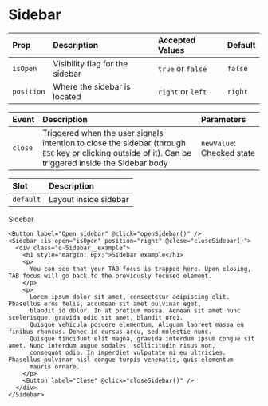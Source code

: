 # Sidebar

| Prop       | Description                     | Accepted Values   | Default |
| :--------- | :------------------------------ | :---------------- | :------ |
| `isOpen`   | Visibility flag for the sidebar | `true` or `false` | `false` |
| `position` | Where the sidebar is located    | `right` or `left` | `right` |

| Event   | Description                                                                                                                                            | Parameters                |
| :------ | :----------------------------------------------------------------------------------------------------------------------------------------------------- | :------------------------ |
| `close` | Triggered when the user signals intention to close the sidebar (through `ESC` key or clicking outside of it). Can be triggered inside the Sidebar body | `newValue`: Checked state |

| Slot      | Description           |
| :-------- | :-------------------- |
| `default` | Layout inside sidebar |

Sidebar

```vue
<Button label="Open sidebar" @click="openSidebar()" />
<Sidebar :is-open="isOpen" position="right" @close="closeSidebar()">
  <div class="o-Sidebar__example">
    <h1 style="margin: 0px;">Sidebar example</h1>
    <p>
      You can see that your TAB focus is trapped here. Upon closing, TAB focus will go back to the previously focused element.
    </p>
    <p>
      Lorem ipsum dolor sit amet, consectetur adipiscing elit. Phasellus eros felis, accumsan sit amet pulvinar eget,
      blandit id dolor. In at pretium massa. Aenean sit amet nunc scelerisque, gravida odio sit amet, blandit orci.
      Quisque vehicula posuere elementum. Aliquam laoreet massa eu finibus rhoncus. Donec id cursus arcu, sed molestie nunc.
      Quisque tincidunt elit magna, gravida interdum ipsum congue sit amet. Nunc interdum augue sodales, sollicitudin risus non,
      consequat odio. In imperdiet vulputate mi eu ultricies. Phasellus pulvinar nisl congue turpis venenatis, quis elementum
      mauris ornare.
    </p>
    <Button label="Close" @click="closeSidebar()" />
  </div>
</Sidebar>
```

<SidebarExample />

<script setup>
import SidebarExample from './SidebarExample.vue'
</script>
